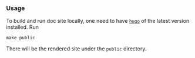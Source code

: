 ### Usage

To build and run doc site locally, one need to have [`hugo`](https://github.com/gohugoio/hugo) of the latest version installed.
Run
```
make public
```
There will be the rendered site under the `public` directory.

